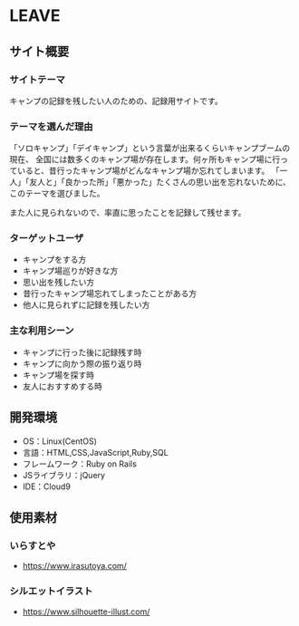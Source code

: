 # LEAVE

## サイト概要
### サイトテーマ
キャンプの記録を残したい人のための、記録用サイトです。

### テーマを選んだ理由
「ソロキャンプ」「デイキャンプ」という言葉が出来るくらいキャンプブームの現在、
全国には数多くのキャンプ場が存在します。何ヶ所もキャンプ場に行っていると、昔行ったキャンプ場がどんなキャンプ場か忘れてしまいます。
「一人」「友人と」「良かった所」「悪かった」たくさんの思い出を忘れないために、このテーマを選びました。

また人に見られないので、率直に思ったことを記録して残せます。
### ターゲットユーザ
- キャンプをする方
- キャンプ場巡りが好きな方
- 思い出を残したい方
- 昔行ったキャンプ場忘れてしまったことがある方
- 他人に見られずに記録を残したい方

### 主な利用シーン
- キャンプに行った後に記録残す時
- キャンプに向かう際の振り返り時
- キャンプ場を探す時
- 友人におすすめする時

## 開発環境
- OS：Linux(CentOS)
- 言語：HTML,CSS,JavaScript,Ruby,SQL
- フレームワーク：Ruby on Rails
- JSライブラリ：jQuery
- IDE：Cloud9

## 使用素材
###  いらすとや
-  https://www.irasutoya.com/
###  シルエットイラスト
-  https://www.silhouette-illust.com/

